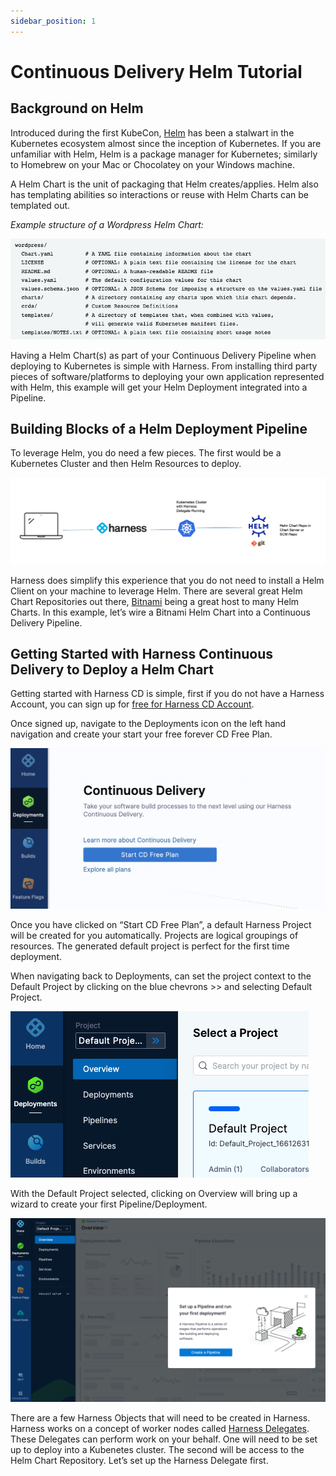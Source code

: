 ```yaml
---
sidebar_position: 1
---
```


# Continuous Delivery Helm Tutorial

## Background on Helm
Introduced during the first KubeCon, [Helm](https://harness.io/blog/what-is-helm) has been a stalwart in the Kubernetes ecosystem almost since the inception of Kubernetes. If you are unfamiliar with Helm, Helm is a package manager for Kubernetes; similarly to Homebrew on your Mac or Chocolatey on your Windows machine. 

A Helm Chart is the unit of packaging that Helm creates/applies. Helm also has templating abilities so interactions or reuse with Helm Charts can be templated out. 

*Example structure of a Wordpress Helm Chart:*

![Helm Structure](static/first-helm-deployment/helm_structure.png)

Having a Helm Chart(s) as part of your Continuous Delivery Pipeline when deploying to Kubernetes is simple with Harness. From installing third party pieces of software/platforms to deploying your own application represented with Helm, this example will get your Helm Deployment integrated into a Pipeline. 

## Building Blocks of a Helm Deployment Pipeline
To leverage Helm, you do need a few pieces. The first would be a Kubernetes Cluster and then Helm Resources to deploy. 

![Overview](static/first-helm-deployment/overview.png)

Harness does simplify this experience that you do not need to install a Helm Client on your machine to leverage Helm. There are several great Helm Chart Repositories out there, [Bitnami](https://bitnami.com/stacks/helm) being a great host to many Helm Charts. In this example, let’s wire a Bitnami Helm Chart into a Continuous Delivery Pipeline.  

## Getting Started with Harness Continuous Delivery to Deploy a Helm Chart
Getting started with Harness CD is simple, first if you do not have a Harness Account, you can sign up for [free for Harness CD Account](https://app.harness.io/auth/#/signup/?module=cd).  

Once signed up, navigate to the Deployments icon on the left hand navigation and create your start your free forever CD Free Plan. 

![Start CD](static/first-helm-deployment/start_cd.png)

Once you have clicked on “Start CD Free Plan”, a default Harness Project will be created for you automatically. Projects are logical groupings of resources. The generated default project is perfect for the first time deployment. 

When navigating back to Deployments, can set the project context to the Default Project by clicking on the blue chevrons >> and selecting Default Project. 

![Default Project](static/first-helm-deployment/default_project.png)

With the Default Project selected, clicking on Overview will bring up a wizard to create your first Pipeline/Deployment.

![New Pipeline](static/first-helm-deployment/new_pipeline.png)

There are a few Harness Objects that will need to be created in Harness. Harness works on a concept of worker nodes called [Harness Delegates](https://docs.harness.io/article/2k7lnc7lvl-delegates-overview). These Delegates can perform work on your behalf. One will need to be set up to deploy into a Kubenetes cluster. The second will be access to the Helm Chart Repository. Let’s set up the Harness Delegate first. 
